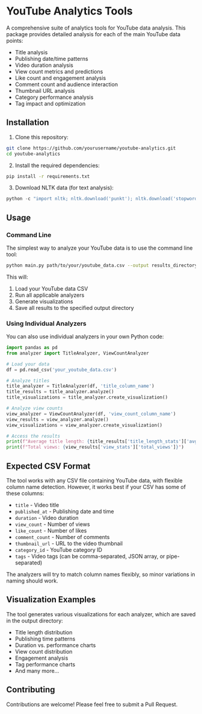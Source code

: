 # YouTube Analytics Tools

A comprehensive suite of analytics tools for YouTube data analysis. This package provides detailed analysis for each of the main YouTube data points:

- Title analysis
- Publishing date/time patterns
- Video duration analysis
- View count metrics and predictions
- Like count and engagement analysis
- Comment count and audience interaction
- Thumbnail URL analysis
- Category performance analysis
- Tag impact and optimization

## Installation

1. Clone this repository:
```bash
git clone https://github.com/yourusername/youtube-analytics.git
cd youtube-analytics
```

2. Install the required dependencies:
```bash
pip install -r requirements.txt
```

3. Download NLTK data (for text analysis):
```python
python -c "import nltk; nltk.download('punkt'); nltk.download('stopwords')"
```

## Usage

### Command Line

The simplest way to analyze your YouTube data is to use the command line tool:

```bash
python main.py path/to/your/youtube_data.csv --output results_directory
```

This will:
1. Load your YouTube data CSV
2. Run all applicable analyzers
3. Generate visualizations
4. Save all results to the specified output directory

### Using Individual Analyzers

You can also use individual analyzers in your own Python code:

```python
import pandas as pd
from analyzer import TitleAnalyzer, ViewCountAnalyzer

# Load your data
df = pd.read_csv('your_youtube_data.csv')

# Analyze titles
title_analyzer = TitleAnalyzer(df, 'title_column_name')
title_results = title_analyzer.analyze()
title_visualizations = title_analyzer.create_visualization()

# Analyze view counts
view_analyzer = ViewCountAnalyzer(df, 'view_count_column_name')
view_results = view_analyzer.analyze()
view_visualizations = view_analyzer.create_visualization()

# Access the results
print(f"Average title length: {title_results['title_length_stats']['avg_length']}")
print(f"Total views: {view_results['view_stats']['total_views']}")
```

## Expected CSV Format

The tool works with any CSV file containing YouTube data, with flexible column name detection. However, it works best if your CSV has some of these columns:

- `title` - Video title
- `published_at` - Publishing date and time
- `duration` - Video duration
- `view_count` - Number of views
- `like_count` - Number of likes
- `comment_count` - Number of comments
- `thumbnail_url` - URL to the video thumbnail
- `category_id` - YouTube category ID
- `tags` - Video tags (can be comma-separated, JSON array, or pipe-separated)

The analyzers will try to match column names flexibly, so minor variations in naming should work.

## Visualization Examples

The tool generates various visualizations for each analyzer, which are saved in the output directory:

- Title length distribution
- Publishing time patterns
- Duration vs. performance charts
- View count distribution
- Engagement analysis
- Tag performance charts
- And many more...

## Contributing

Contributions are welcome! Please feel free to submit a Pull Request. 